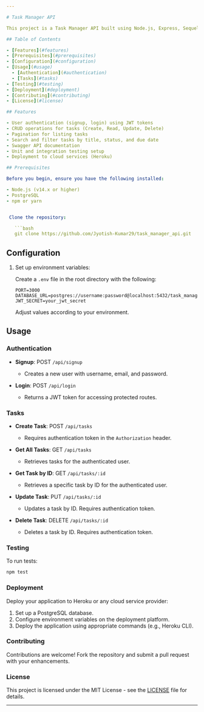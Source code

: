 ```yaml
---

# Task Manager API

This project is a Task Manager API built using Node.js, Express, Sequelize (with PostgreSQL), and JWT for authentication.

## Table of Contents

- [Features](#features)
- [Prerequisites](#prerequisites)
- [Configuration](#configuration)
- [Usage](#usage)
  - [Authentication](#authentication)
  - [Tasks](#tasks)
- [Testing](#testing)
- [Deployment](#deployment)
- [Contributing](#contributing)
- [License](#license)

## Features

- User authentication (signup, login) using JWT tokens
- CRUD operations for tasks (Create, Read, Update, Delete)
- Pagination for listing tasks
- Search and filter tasks by title, status, and due date
- Swagger API documentation
- Unit and integration testing setup
- Deployment to cloud services (Heroku)

## Prerequisites

Before you begin, ensure you have the following installed:

- Node.js (v14.x or higher)
- PostgreSQL
- npm or yarn


 Clone the repository:

   ```bash
   git clone https://github.com/Jyotish-Kumar29/task_manager_api.git
   ```

## Configuration

1. Set up environment variables:

   Create a `.env` file in the root directory with the following:

   ```plaintext
   PORT=3000
   DATABASE_URL=postgres://username:password@localhost:5432/task_manager_db
   JWT_SECRET=your_jwt_secret
   ```

   Adjust values according to your environment.

## Usage

### Authentication

- **Signup**: POST `/api/signup`
  - Creates a new user with username, email, and password.

- **Login**: POST `/api/login`
  - Returns a JWT token for accessing protected routes.

### Tasks

- **Create Task**: POST `/api/tasks`
  - Requires authentication token in the `Authorization` header.

- **Get All Tasks**: GET `/api/tasks`
  - Retrieves tasks for the authenticated user.

- **Get Task by ID**: GET `/api/tasks/:id`
  - Retrieves a specific task by ID for the authenticated user.

- **Update Task**: PUT `/api/tasks/:id`
  - Updates a task by ID. Requires authentication token.

- **Delete Task**: DELETE `/api/tasks/:id`
  - Deletes a task by ID. Requires authentication token.

### Testing

To run tests:

```bash
npm test
```

### Deployment

Deploy your application to Heroku or any cloud service provider:

1. Set up a PostgreSQL database.
2. Configure environment variables on the deployment platform.
3. Deploy the application using appropriate commands (e.g., Heroku CLI).

### Contributing

Contributions are welcome! Fork the repository and submit a pull request with your enhancements.

### License

This project is licensed under the MIT License - see the [LICENSE](LICENSE) file for details.

---
```


